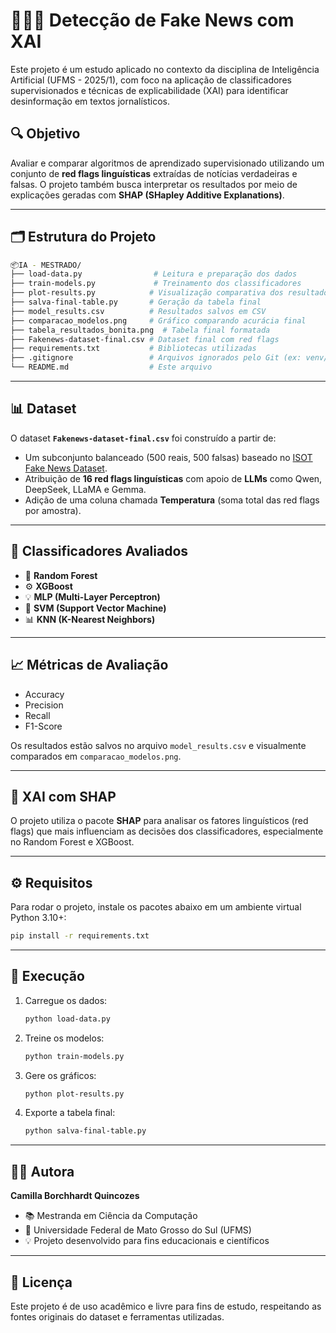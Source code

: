# 🕵️‍♀️💬 Detecção de Fake News com XAI


Este projeto é um estudo aplicado no contexto da disciplina de Inteligência Artificial (UFMS - 2025/1), com foco na aplicação de classificadores supervisionados e técnicas de explicabilidade (XAI) para identificar desinformação em textos jornalísticos.

## 🔍 Objetivo

Avaliar e comparar algoritmos de aprendizado supervisionado utilizando um conjunto de **red flags linguísticas** extraídas de notícias verdadeiras e falsas. O projeto também busca interpretar os resultados por meio de explicações geradas com **SHAP (SHapley Additive Explanations)**.

---

## 🗂 Estrutura do Projeto

```bash
📦IA - MESTRADO/
├── load-data.py                # Leitura e preparação dos dados
├── train-models.py             # Treinamento dos classificadores
├── plot-results.py            # Visualização comparativa dos resultados
├── salva-final-table.py       # Geração da tabela final
├── model_results.csv          # Resultados salvos em CSV
├── comparacao_modelos.png     # Gráfico comparando acurácia final
├── tabela_resultados_bonita.png  # Tabela final formatada
├── Fakenews-dataset-final.csv # Dataset final com red flags
├── requirements.txt           # Bibliotecas utilizadas
├── .gitignore                 # Arquivos ignorados pelo Git (ex: venv/)
└── README.md                  # Este arquivo
```

---

## 📊 Dataset

O dataset **`Fakenews-dataset-final.csv`** foi construído a partir de:
- Um subconjunto balanceado (500 reais, 500 falsas) baseado no [ISOT Fake News Dataset](https://www.kaggle.com/datasets/emineyetm/fake-news-detection-datasets).
- Atribuição de **16 red flags linguísticas** com apoio de **LLMs** como Qwen, DeepSeek, LLaMA e Gemma.
- Adição de uma coluna chamada **Temperatura** (soma total das red flags por amostra).

---

## 🧪 Classificadores Avaliados

- 🌲 **Random Forest**
- ⚙️ **XGBoost**
- 💡 **MLP (Multi-Layer Perceptron)**
- 📐 **SVM (Support Vector Machine)**
- 📊 **KNN (K-Nearest Neighbors)**

---

## 📈 Métricas de Avaliação

- Accuracy
- Precision
- Recall
- F1-Score

Os resultados estão salvos no arquivo `model_results.csv` e visualmente comparados em `comparacao_modelos.png`.

---

## 🧠 XAI com SHAP

O projeto utiliza o pacote **SHAP** para analisar os fatores linguísticos (red flags) que mais influenciam as decisões dos classificadores, especialmente no Random Forest e XGBoost.

---

## ⚙️ Requisitos

Para rodar o projeto, instale os pacotes abaixo em um ambiente virtual Python 3.10+:

```bash
pip install -r requirements.txt
```

---

## 🚀 Execução

1. Carregue os dados:
   ```bash
   python load-data.py
   ```

2. Treine os modelos:
   ```bash
   python train-models.py
   ```

3. Gere os gráficos:
   ```bash
   python plot-results.py
   ```

4. Exporte a tabela final:
   ```bash
   python salva-final-table.py
   ```

---


## 👩‍💻 Autora

**Camilla Borchhardt Quincozes**

- 📚 Mestranda em Ciência da Computação
- 🏫 Universidade Federal de Mato Grosso do Sul (UFMS)
- 💡 Projeto desenvolvido para fins educacionais e científicos

---

## 📜 Licença

Este projeto é de uso acadêmico e livre para fins de estudo, respeitando as fontes originais do dataset e ferramentas utilizadas.
